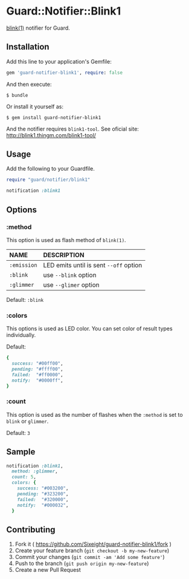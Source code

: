 # Guard::Notifier::Blink1

[blink(1)](http://blink1.thingm.com/) notifier for Guard.

## Installation

Add this line to your application's Gemfile:

```ruby
gem 'guard-notifier-blink1', require: false
```

And then execute:

    $ bundle

Or install it yourself as:

    $ gem install guard-notifier-blink1

And the notifier requires `blink1-tool`.
See oficial site: http://blink1.thingm.com/blink1-tool/

## Usage

Add the following to your Guardfile.

```ruby
require "guard/notifier/blink1"

notification :blink1
```

## Options

### :method

This option is used as flash method of `blink(1)`.

| NAME | DESCRIPTION |
| :--  | :-- |
| `:emission` | LED emits until is sent `--off` option |
| `:blink`    | use `--blink` option                   |
| `:glimmer`  | use `--glimer` option                  |

Default: `:blink`

### :colors

This options is used as LED color.
You can set color of result types individually.

Default:
```ruby
{
  success: "#00ff00",
  pending: "#ffff00",
  failed:  "#ff0000",
  notify:  "#0000ff",
}
```

### :count

This option is used as the number of flashes when the `:method` is set to `blink` or `glimmer`.

Default: `3`

## Sample

```ruby
notification :blink1,
  method: :glimmer,
  count: 5,
  colors: {
    success: "#003200",
    pending: "#323200",
    failed:  "#320000",
    notify:  "#000032",
  }
```

## Contributing

1. Fork it ( https://github.com/Sixeight/guard-notifier-blink1/fork )
2. Create your feature branch (`git checkout -b my-new-feature`)
3. Commit your changes (`git commit -am 'Add some feature'`)
4. Push to the branch (`git push origin my-new-feature`)
5. Create a new Pull Request

